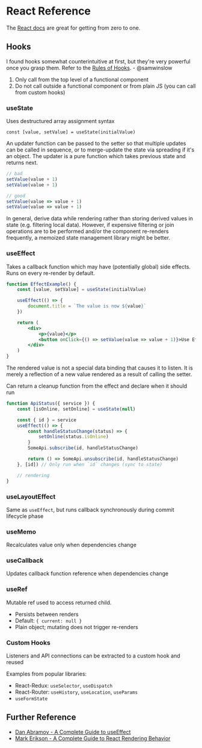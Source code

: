 # React Reference

The [React docs](https://reactjs.org/docs/getting-started.html) are great for getting from zero to one.

## Hooks

I found hooks somewhat counterintuitive at first, but they're very powerful once you grasp them. Refer to the [Rules of Hooks](https://reactjs.org/docs/hooks-rules.html). - @samwinslow

1. Only call from the top level of a functional component
2. Do not call outside a functional component or from plain JS (you can call from custom hooks)

### useState

Uses destructured array assignment syntax

`const [value, setValue] = useState(initialValue)`

An updater function can be passed to the setter so that multiple updates can be called in sequence, or to merge-update the state via spreading if it's an object. The updater is a pure function which takes previous state and returns next.

```jsx
// bad
setValue(value + 1)
setValue(value + 1)

// good
setValue(value => value + 1)
setValue(value => value + 1)
```

In general, derive data while rendering rather than storing derived values in state (e.g. filtering local data). However, if expensive filtering or join operations are to be performed and/or the component re-renders frequently, a memoized state management library might be better.

### useEffect

Takes a callback function which may have (potentially global) side effects. Runs on every re-render by default.

```jsx
function EffectExample() {
	const [value, setValue] = useState(initialValue)

	useEffect(() => {
		document.title = `The value is now ${value}`
	})

	return (
		<div>
			<p>{value}</p>
			<button onClick={() => setValue(value => value + 1)}>Use Effect</button>
		</div>
	)
}
```

The rendered value is not a special data binding that causes it to listen. It is merely a reflection of a new value rendered as a result of calling the setter.

Can return a cleanup function from the effect and declare when it should run

```jsx
function ApiStatus({ service }) {
	const [isOnline, setOnline] = useState(null)

	const { id } = service
	useEffect(() => {
		const handleStatusChange(status) => {
			setOnline(status.isOnline)
		}
		SomeApi.subscribe(id, handleStatusChange)

		return () => SomeApi.unsubscribe(id, handleStatusChange)
	}, [id]) // Only run when `id` changes (sync to state)

	// rendering
}
```

### useLayoutEffect

Same as `useEffect`, but runs callback synchronously during commit lifecycle phase

### useMemo

Recalculates value only when dependencies change

### useCallback

Updates callback function reference when dependencies change

### useRef

Mutable ref used to access returned child.

- Persists between renders
- Default: `{ current: null }`
- Plain object; mutating does not trigger re-renders

### Custom Hooks

Listeners and API connections can be extracted to a custom hook and reused

Examples from popular libraries:

- React-Redux: `useSelector`, `useDispatch`
- React-Router: `useHistory`, `useLocation`, `useParams`
- `useFormState`

## Further Reference

- [Dan Abramov - A Complete Guide to useEffect](https://overreacted.io/a-complete-guide-to-useeffect/)
- [Mark Erikson - A Complete Guide to React Rendering Behavior](https://blog.isquaredsoftware.com/2020/05/blogged-answers-a-mostly-complete-guide-to-react-rendering-behavior/)
